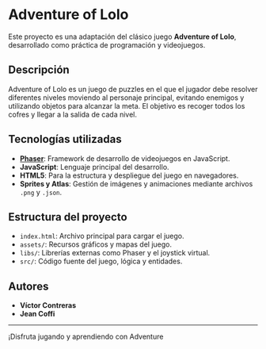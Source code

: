 # Adventure of Lolo

Este proyecto es una adaptación del clásico juego **Adventure of Lolo**, desarrollado como práctica de programación y videojuegos.

## Descripción

Adventure of Lolo es un juego de puzzles en el que el jugador debe resolver diferentes niveles moviendo al personaje principal, evitando enemigos y utilizando objetos para alcanzar la meta. El objetivo es recoger todos los cofres y llegar a la salida de cada nivel.

## Tecnologías utilizadas

- **[Phaser](libs/phaser.js)**: Framework de desarrollo de videojuegos en JavaScript.
- **JavaScript**: Lenguaje principal del desarrollo.
- **HTML5**: Para la estructura y despliegue del juego en navegadores.
- **Sprites y Atlas**: Gestión de imágenes y animaciones mediante archivos `.png` y `.json`.

## Estructura del proyecto

- `index.html`: Archivo principal para cargar el juego.
- `assets/`: Recursos gráficos y mapas del juego.
- `libs/`: Librerías externas como Phaser y el joystick virtual.
- `src/`: Código fuente del juego, lógica y entidades.

## Autores

- **Víctor Contreras**
- **Jean Coffi**

---

¡Disfruta jugando y aprendiendo con Adventure